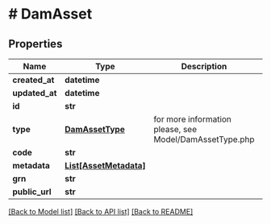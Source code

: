 # # DamAsset


## Properties 


Name | Type | Description | Notes
------------ | ------------- | ------------- | -------------
**created_at**| **datetime** |   | [optional] [readonly]
**updated_at**| **datetime** |   | [optional] [readonly]
**id**| **str** |   | [optional]
**type**| [**DamAssetType**](DamAssetType.md) |  for more information please, see Model/DamAssetType.php  | [optional] [default to DamAssetType.UNKNOWN]
**code**| **str** |   | [optional]
**metadata**| [**List[AssetMetadata]**](AssetMetadata.md) |   | [optional]
**grn**| **str** |   | [optional]
**public_url**| **str** |   | [optional]


[[Back to Model list]](../../README.md#models) [[Back to API list]](../../README.md#endpoints) [[Back to README]](../../README.md)

